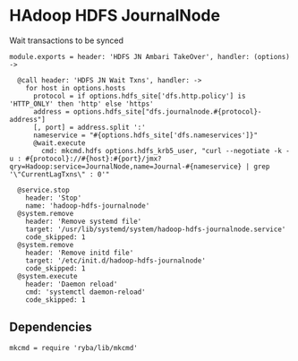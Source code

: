 
# HAdoop HDFS JournalNode

Wait transactions to be synced

    module.exports = header: 'HDFS JN Ambari TakeOver', handler: (options) ->
    
      @call header: 'HDFS JN Wait Txns', handler: ->
        for host in options.hosts
          protocol = if options.hdfs_site['dfs.http.policy'] is 'HTTP_ONLY' then 'http' else 'https'
          address = options.hdfs_site["dfs.journalnode.#{protocol}-address"]
          [, port] = address.split ':'
          nameservice = "#{options.hdfs_site['dfs.nameservices']}"
          @wait.execute
            cmd: mkcmd.hdfs options.hdfs_krb5_user, "curl --negotiate -k -u : #{protocol}://#{host}:#{port}/jmx?qry=Hadoop:service=JournalNode,name=Journal-#{nameservice} | grep '\"CurrentLagTxns\" : 0'"

      @service.stop
        header: 'Stop'
        name: 'hadoop-hdfs-journalnode'
      @system.remove
        header: 'Remove systemd file'
        target: '/usr/lib/systemd/system/hadoop-hdfs-journalnode.service'
        code_skipped: 1
      @system.remove
        header: 'Remove initd file'
        target: '/etc/init.d/hadoop-hdfs-journalnode'
        code_skipped: 1
      @system.execute
        header: 'Daemon reload'
        cmd: 'systemctl daemon-reload'
        code_skipped: 1
        
## Dependencies

    mkcmd = require 'ryba/lib/mkcmd'